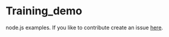 # Training_demo
node.js examples.
If you like to contribute create an issue [here](https://github.com/mihaiep/Training_demo/issues).
